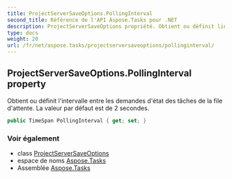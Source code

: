 ```yaml
---
title: ProjectServerSaveOptions.PollingInterval
second_title: Référence de l'API Aspose.Tasks pour .NET
description: ProjectServerSaveOptions propriété. Obtient ou définit lintervalle entre les demandes détat des tâches de la file dattente. La valeur par défaut est de 2 secondes.
type: docs
weight: 20
url: /fr/net/aspose.tasks/projectserversaveoptions/pollinginterval/
---
```

## ProjectServerSaveOptions.PollingInterval property

Obtient ou définit l'intervalle entre les demandes d'état des tâches de la file d'attente. La valeur par défaut est de 2 secondes.

```csharp
public TimeSpan PollingInterval { get; set; }
```

### Voir également

* class [ProjectServerSaveOptions](../)
* espace de noms [Aspose.Tasks](../../projectserversaveoptions/)
* Assemblée [Aspose.Tasks](../../../)



